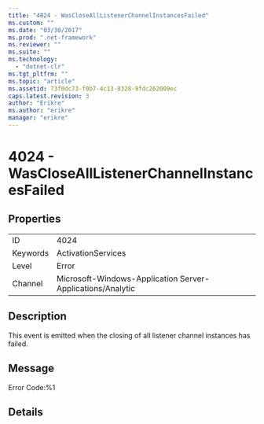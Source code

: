 ```yaml
---
title: "4024 - WasCloseAllListenerChannelInstancesFailed"
ms.custom: ""
ms.date: "03/30/2017"
ms.prod: ".net-framework"
ms.reviewer: ""
ms.suite: ""
ms.technology: 
  - "dotnet-clr"
ms.tgt_pltfrm: ""
ms.topic: "article"
ms.assetid: 73f0dc73-f0b7-4c13-8328-9fdc262009ec
caps.latest.revision: 3
author: "Erikre"
ms.author: "erikre"
manager: "erikre"
---
```

# 4024 - WasCloseAllListenerChannelInstancesFailed
## Properties  
  
|||  
|-|-|  
|ID|4024|  
|Keywords|ActivationServices|  
|Level|Error|  
|Channel|Microsoft-Windows-Application Server-Applications/Analytic|  
  
## Description  
 This event is emitted when the closing of all listener channel instances has failed.  
  
## Message  
 Error Code:%1  
  
## Details
